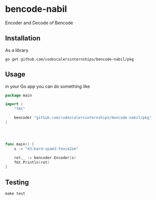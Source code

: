 # bencode-nabil

Encoder and Decode of Bencode

## Installation

As a library

```shell
go get github.com/codescalersinternships/bencode-nabil/pkg
```

## Usage

in your Go app you can do something like

```go
package main

import (
	"fmt"

	bencoder "github.com/codescalersinternships/bencode-nabil/pkg"
)




func main() {
	s := "d3:bar4:spam3:fooi42ee"

	ret,_ := bencoder.Encoder(s)
	fmt.Println(ret)
}

```

## Testing

```shell
make test
```